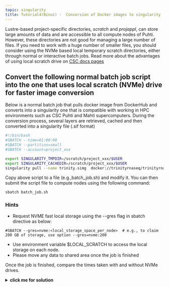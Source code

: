 ```yaml
---
topic: singularity
title: Tutorial4(Binus) -  Conversion of Docker images to singularity
---
```


Lustre-based project-specific directories, *scratch* and *projappl*, can store large amounts of data and are accessible to all compute nodes of Puhti. However, these directories are not good for managing a large number of files.  If you need to work with a huge number of smaller files, you should consider using the NVMe based local temporary scratch directories, either through normal or interactive batch jobs. Read more about the advantages of using local scratch drive on [CSC docs pages](https://docs.csc.fi/support/faq/local_scratch_for_data_processing/)
 
## Convert the following normal batch job script into the one that uses local scratch (NVMe) drive  for faster image conversion

Below is a normal batch job that pulls docker image from DockerHub and converts into a singularity one that is compatible with working in HPC environments such as CSC Puhti and Mahti supercomputers. During the conversion process, several layers are retrieved, cached and then converted into a singularity file (.sif format)

```bash
#!/bin/bash
#SBATCH --time=01:00:00
#SBATCH --partition=small
#SBATCH --account=project_xxx

export SINGULARITY_TMPDIR=/scratch/project_xxx/$USER
export SINGULARITY_CACHEDIR=/scratch/project_xxx/$USER
singularity pull --name trinity.simg  docker://trinityrnaseq/trinityrnaseq
```

Copy above script to a file (e.g.,batch_job.sh) and modify it. You can then submit the script file to compute nodes using the following command:

```
sbatch batch_job.sh

```

### Hints

- Request NVME fast local storage using the --gres flag  in sbatch directive as below:
```
#SBATCH --gres=nvme:<local_storage_space_per_node>  # e.g., to claim 200 GB of storage, use option --gres=nvme:200 
```
- Use environment variable $LOCAL_SCRATCH to access the local storage on each node.
- Please move any data to shared area once  the job is finished


Once the job is finished, compare the times taken with and without NVMe drives.<br>

 <details><summary><b>click me for solution </b></summary>
 <p>

### Solution for script <br>

```bash
#!/bin/bash
#SBATCH --time=01:00:00
#SBATCH --partition=small
#SBATCH --account=project_xxx
#SBATCH  --gres=nvme:100

export SINGULARITY_TMPDIR=$LOCAL_SCRATCH
export SINGULARITY_CACHEDIR=$LOCAL_SCRATCH
unset XDG_RUNTIME_DIR

cd $LOCAL_SCRATCH
#pwd
#df -lh
singularity pull --name trinity.simg docker://trinityrnaseq/trinityrnaseq
mv trinity.simg /scratch/project_xxx/$USER/                                                            
```

</p>
</details>


